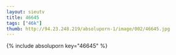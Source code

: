```yaml
--- 
layout: sieutv
title: 46645
tags: ["46k"]
thumb: http://94.23.248.219/absoluporn-1/image/002/46645.jpg
---
```

{% include absoluporn key="46645" %} 
